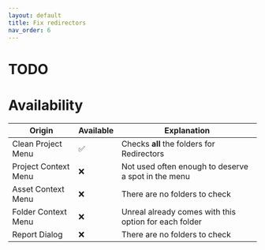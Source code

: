 ```yaml
---
layout: default
title: Fix redirectors
nav_order: 6
---
```


# TODO

# Availability


Origin                | Available | Explanation                                                    |
--------------------- | --------- | -------------------------------------------------------------- |
Clean Project Menu    | ✅        | Checks **all** the folders for Redirectors                    |
Project Context Menu  | ❌        | Not used often enough to deserve a spot in the menu           |
Asset Context Menu    | ❌        | There are no folders to check                                 |
Folder Context Menu   | ❌        | Unreal already comes with this option for each folder         |
Report Dialog         | ❌        | There are no folders to check                                 |
